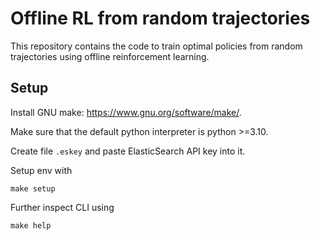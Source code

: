 # Offline RL from random trajectories

This repository contains the code to train optimal policies from random trajectories using offline reinforcement learning.

## Setup
Install GNU make: https://www.gnu.org/software/make/.

Make sure that the default python interpreter is python >=3.10.

Create file  `.eskey` and paste ElasticSearch API key into it.

Setup env with
```
make setup
```

Further inspect CLI using 
```
make help
```